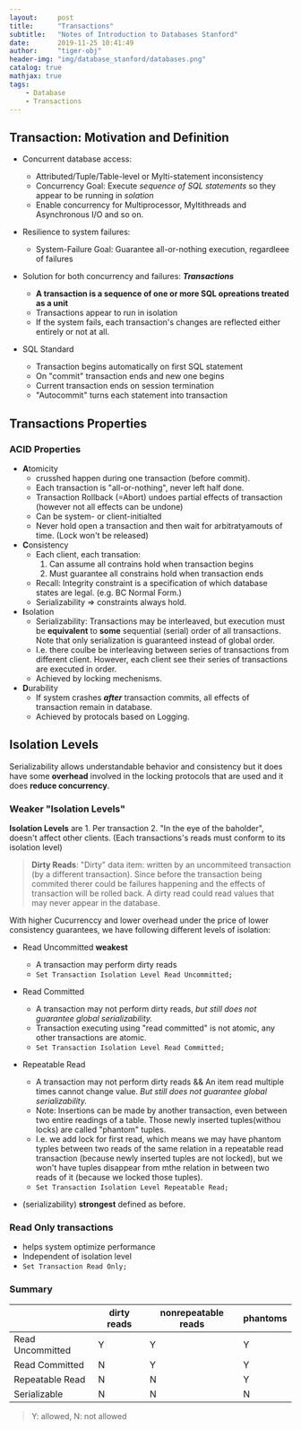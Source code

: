 ```yaml
---
layout:     post
title:      "Transactions"
subtitle:   "Notes of Introduction to Databases Stanford"
date:       2019-11-25 10:41:49
author:     "tiger-obj"
header-img: "img/database_stanford/databases.png"
catalog: true
mathjax: true
tags:
    - Database
    - Transactions
---
```


## Transaction: Motivation and Definition

* Concurrent database access:

  * Attributed/Tuple/Table-level or Mylti-statement inconsistency
  * Concurrency Goal: Execute *sequence of SQL statements* so they appear to be running in *solation*
  * Enable concurrency for Multiprocessor, Myltithreads and Asynchronous I/O and so on.

* Resilience to system failures:
  * System-Failure Goal: Guarantee all-or-nothing execution, regardleee of failures

* Solution for both concurrency and failures: ***Transactions***
  * **A transaction is a sequence of one or more SQL opreations treated as a unit**
  * Transactions appear to run in isolation
  * If the system fails, each transaction's changes are reflected either entirely or not at all.

* SQL Standard
  * Transaction begins automatically on first SQL statement
  * On "commit" transaction ends and new one begins
  * Current transaction ends on session termination
  * "Autocommit" turns each statement into transaction
  
## Transactions Properties

### ACID Properties

* **A**tomicity
  * crusshed happen during one transaction (before commit).
  * Each transaction is "all-or-nothing", never left half done.
  * Transaction Rollback (=Abort) undoes partial effects of transaction (however not all effects can be undone)
  * Can be system- or client-initialted
  * Never hold open a transaction and then wait for arbitratyamouts of time. (Lock won't be released)
* **C**onsistency
  * Each client, each transation:
    1. Can assume all contrains hold when transaction begins
    2. Must guarantee all constrains hold when transaction ends
  * Recall: Integrity constraint is a specification of which database states are legal. (e.g. BC Normal Form.)
  * Serializability $\Rightarrow$ constraints always hold.
* **I**solation
  * Serializability: Transactions may be interleaved, but execution must be **equivalent** to **some** sequential (serial) order of all transactions. Note that only serialization is guaranteed instead of global order.
  * I.e. there coulbe be interleaving between series of transactions from different client. However, each client see their series of transactions are executed in order.
  * Achieved by locking mechenisms.
* **D**urability
  * If system crashes ***after*** transaction commits, all effects of transaction remain in database.
  * Achieved by protocals based on Logging.

## Isolation Levels

Serializability allows understandable behavior and consistency but it does have some **overhead** involved in the locking protocols that are used and it does **reduce concurrency**.

### Weaker "Isolation Levels"

**Isolation Levels** are 1. Per transaction 2. "In the eye of the baholder", doesn't affect other clients. (Each transactions's reads must conform to its isolation level)

>**Dirty Reads**: "Dirty" data item: written by an uncommiteed transaction (by a different transaction). Since before the transaction being commited therer could be failures happening and the effects of transaction will be rolled back. A dirty read could read values that may never appear in the database.

With higher Cucurrenccy and lower overhead under the price of lower consistency guarantees, we have following different levels of isolation:

* Read Uncommitted   **weakest**
  * A transaction may perform dirty reads
  * <code type="sql">Set Transaction Isolation Level Read Uncommitted;
    </code>

* Read Committed
  * A transaction may not perform dirty reads, *but still does not guarantee global serializability.*
  * Transaction executing using "read committed" is not atomic, any other transactions are atomic.
  * <code type="sql">Set Transaction Isolation Level Read Committed;
    </code>
* Repeatable Read
  * A transaction may not perform dirty reads && An item read multiple times cannot change value. *But still does not guarantee global serializability.*
  * Note: Insertions can be made by another transaction, even between two entire readings of a table. Those newly inserted tuples(withou locks) are called "phantom" tuples.
  * I.e. we add lock for first read, which means we may have phantom typles between two reads of the same relation in a repeatable read transaction (because newly inserted tuples are not locked), but we won't have tuples disappear from mthe relation in between two reads of it (because we locked those tuples).
  * <code type="sql">Set Transaction Isolation Level Repeatable Read;
    </code>
* (serializability) **strongest** defined as before.

### Read Only transactions
* helps system optimize performance
* Independent of isolation level
* <code type="sql">Set Transaction Read Only;
    </code>

### Summary

| |dirty reads | nonrepeatable reads | phantoms|
|---|---|---|---|
|Read Uncommitted|Y | Y|Y
|Read Committed| N| Y|Y
|Repeatable Read|N |N |Y
|Serializable|N |N |N
>Y: allowed, N: not allowed
